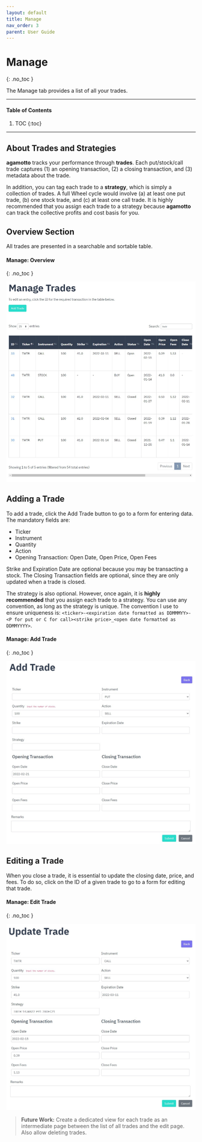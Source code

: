 ```yaml
---
layout: default
title: Manage
nav_order: 3
parent: User Guide
---
```


# Manage
{: .no_toc }

The Manage tab provides a list of all your trades.

---

#### Table of Contents
1. TOC
{:toc}

---

## About Trades and Strategies
**agamotto** tracks your performance through **trades**. Each put/stock/call trade captures (1) an opening transaction, (2) a closing transaction, and (3) metadata about the trade.

In addition, you can tag each trade to a **strategy**, which is simply a collection of trades. A full Wheel cycle would involve (a) at least one put trade, (b) one stock trade, and (c) at least one call trade. It is <span class="fw-700 text-green-100">highly recommended</span> that you assign each trade to a strategy because **agamotto** can track the collective profits and cost basis for you.

## Overview Section
All trades are presented in a searchable and sortable table.

#### Manage: Overview
{: .no_toc }

<p align="center">
    <img src="https://raw.githubusercontent.com/chrischow/agamotto/main/screenshots/manage-overview.jpg">
</p>

## Adding a Trade
To add a trade, click the Add Trade button to go to a form for entering data. The mandatory fields are:

- Ticker
- Instrument
- Quantity
- Action
- Opening Transaction: Open Date, Open Price, Open Fees

Strike and Expiration Date are optional because you may be transacting a stock. The Closing Transaction fields are optional, since they are only updated when a trade is closed.

The strategy is also optional. However, once again, it is **highly recommended** that you assign each trade to a strategy. You can use any convention, as long as the strategy is unique. The convention I use to ensure uniqueness is: `<ticker>-<expiration date formatted as DDMMMYY>-<P for put or C for call><strike price>_<open date formatted as DDMMYYYY>`.

#### Manage: Add Trade
{: .no_toc }

<p align="center">
    <img src="https://raw.githubusercontent.com/chrischow/agamotto/main/screenshots/manage-add.jpg">
</p>

## Editing a Trade
When you close a trade, it is essential to update the closing date, price, and fees. To do so, click on the ID of a given trade to go to a form for editing that trade.

#### Manage: Edit Trade
{: .no_toc }

<p align="center">
    <img src="https://raw.githubusercontent.com/chrischow/agamotto/main/screenshots/manage-edit.jpg">
</p>

> **Future Work:** Create a dedicated view for each trade as an intermediate page between the list of all trades and the edit page. Also allow deleting trades.